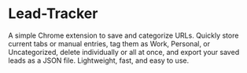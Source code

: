 # Lead-Tracker
A simple Chrome extension to save and categorize URLs. Quickly store current tabs or manual entries, tag them as Work, Personal, or Uncategorized, delete individually or all at once, and export your saved leads as a JSON file. Lightweight, fast, and easy to use.

